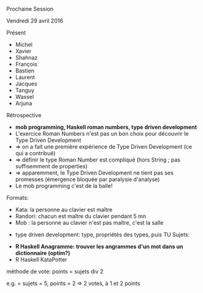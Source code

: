 Prochaine Session

Vendredi 29 avril 2016

Présent
- Michel
- Xavier
- Shahnaz
- François
- Bastien
- Laurent
- Jacques
- Tanguy
- Wassel
- Arjuna

Rétrospective
- **mob programming, Haskell roman numbers, type driven development**
- L'exercice Roman Numbers n'est pas un bon choix pour découvrir le Type Driven Development
- => on a fait une première expérience de Type Driven Development (ce qui a contribué)
- => définir le type Roman Number est compliqué (hors String ; pas suffisemment de properties)
- => apparemment, le Type Driven Development ne tient pas ses promesses (émergence bloquée par paralysie d'analyse)
- Le mob programming c'est de la balle!

Formats:
- Kata:    la personne au clavier est maître
- Randori: chacun est maître du clavier pendant 5 mn
- Mob :    la personne au clavier n'est pas maître, c'est la salle

* type driven development: type, propriétés des types, puis TU
Sujets:
- **R Haskell Anagramme: trouver les angrammes d'un mot dans un dictionnaire (optim?)**
- R Haskell KataPotter

méthode de vote:
points = sujets div 2

e.g. = sujets = 5, points = 2 => 2 votes, à 1 et 2 points
